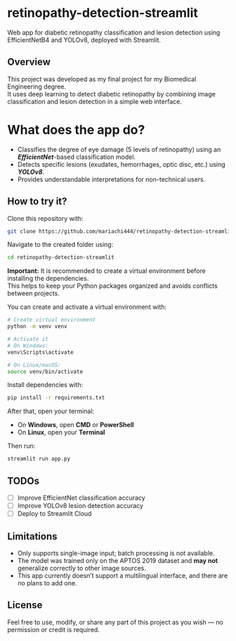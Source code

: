 # retinopathy-detection-streamlit
Web app for diabetic retinopathy classification and lesion detection using EfficientNetB4 and YOLOv8, deployed with Streamlit.



## Overview

This project was developed as my final project for my Biomedical Engineering degree.  
It uses deep learning to detect diabetic retinopathy by combining image classification and lesion detection in a simple web interface.

# What does the app do?
  - Classifies the degree of eye damage (5 levels of retinopathy) using an _**EfficientNet**_-based classification model.
  - Detects specific lesions (exudates, hemorrhages, optic disc, etc.) using _**YOLOv8**_.
  - Provides understandable interpretations for non-technical users.

## How to try it?

Clone this repository with:
```bash
git clone https://github.com/mariachi444/retinopathy-detection-streamlit.git
```

Navigate to the created folder using:
```bash
cd retinopathy-detection-streamlit
```

**Important:** It is recommended to create a virtual environment before installing the dependencies.  
This helps to keep your Python packages organized and avoids conflicts between projects.

You can create and activate a virtual environment with:

```bash
# Create virtual environment
python -m venv venv

# Activate it
# On Windows:
venv\Scripts\activate

# On Linux/macOS:
source venv/bin/activate
```


Install dependencies with:

```bash
pip install -r requirements.txt
```

After that, open your terminal:
- On **Windows**, open **CMD** or **PowerShell**
- On **Linux**, open your **Terminal**

Then run:

```bash
streamlit run app.py
```



## TODOs
- [ ] Improve EfficientNet classification accuracy
- [ ] Improve YOLOv8 lesion detection accuracy  
- [ ] Deploy to Streamlit Cloud

## Limitations

- Only supports single-image input; batch processing is not available.
- The model was trained only on the APTOS 2019 dataset and **may not** generalize correctly to other image sources.
- This app currently doesn’t support a multilingual interface, and there are no plans to add one.





## License

Feel free to use, modify, or share any part of this project as you wish — no permission or credit is required.

